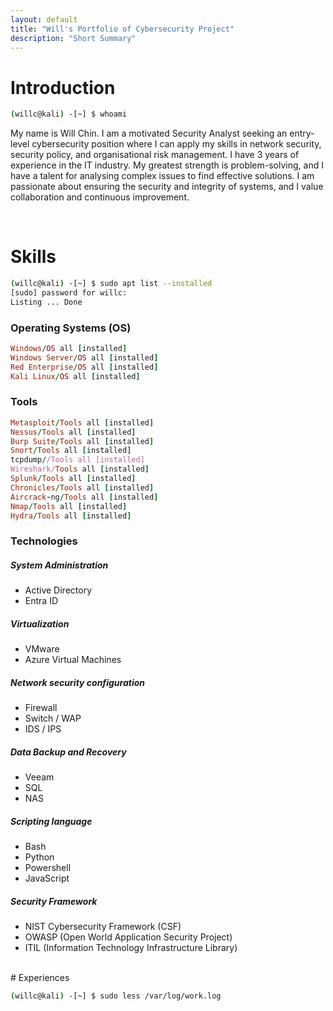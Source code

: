 ```yaml
---
layout: default
title: "Will's Portfolio of Cybersecurity Project"
description: "Short Summary"
---
```


# Introduction

```bash
(willc@kali) -[~] $ whoami
```
My name is Will Chin. I am a motivated Security Analyst seeking an entry-level cybersecurity position where I can apply my skills in network security, security policy, and organisational risk management. I have 3 years of experience in the IT industry. My greatest strength is problem-solving, and I have a talent for analysing complex issues to find effective solutions. I am passionate about ensuring the security and integrity of systems, and I value collaboration and continuous improvement.

<br>

# Skills

```bash
(willc@kali) -[~] $ sudo apt list --installed
[sudo] password for willc:
Listing ... Done
```
### Operating Systems (OS)

```ruby
Windows/OS all [installed]
Windows Server/OS all [installed]
Red Enterprise/OS all [installed]
Kali Linux/OS all [installed]
```

### Tools

```ruby
Metasploit/Tools all [installed]
Nessus/Tools all [installed]
Burp Suite/Tools all [installed]
Snort/Tools all [installed]
tcpdump//Tools all [installed]
Wireshark/Tools all [installed]
Splunk/Tools all [installed]
Chronicles/Tools all [installed]
Aircrack-ng/Tools all [installed]
Nmap/Tools all [installed]
Hydra/Tools all [installed]
```

### Technologies

##### System Administration
  - Active Directory
  - Entra ID

##### Virtualization
  - VMware
  - Azure Virtual Machines
  
##### Network security configuration
  - Firewall
  - Switch / WAP
  - IDS / IPS

##### Data Backup and Recovery
  - Veeam
  - SQL
  - NAS
  
##### Scripting language
  - Bash
  - Python
  - Powershell
  - JavaScript

##### Security Framework
  - NIST Cybersecurity Framework (CSF) 
  - OWASP (Open World Application Security Project)
  - ITIL (Information Technology Infrastructure Library)

<br>
# Experiences

```bash
(willc@kali) -[~] $ sudo less /var/log/work.log
```





